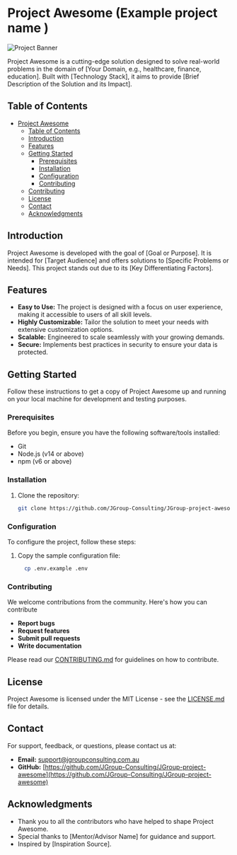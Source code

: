 # Project Awesome (Example project name )

![Project Banner]([https://assets-global.website-files.com/6418e960783c118b9f98aa10/6418ff65a853dd7201e23cce_Logo1.svg]())

Project Awesome is a cutting-edge solution designed to solve real-world problems in the domain of [Your Domain, e.g., healthcare, finance, education]. Built with [Technology Stack], it aims to provide [Brief Description of the Solution and its Impact].

## Table of Contents

- [Project Awesome](#project-awesome)
  - [Table of Contents](#table-of-contents)
  - [Introduction](#introduction)
  - [Features](#features)
  - [Getting Started](#getting-started)
    - [Prerequisites](#prerequisites)
    - [Installation](#installation)
    - [Configuration](#configuration)
    - [Contributing](#contributing)
  - [Contributing](#contributing-1)
  - [License](#license)
  - [Contact](#contact)
  - [Acknowledgments](#acknowledgments)

## Introduction

Project Awesome is developed with the goal of [Goal or Purpose]. It is intended for [Target Audience] and offers solutions to [Specific Problems or Needs]. This project stands out due to its [Key Differentiating Factors].

## Features

- **Easy to Use:** The project is designed with a focus on user experience, making it accessible to users of all skill levels.
- **Highly Customizable:** Tailor the solution to meet your needs with extensive customization options.
- **Scalable:** Engineered to scale seamlessly with your growing demands.
- **Secure:** Implements best practices in security to ensure your data is protected.

## Getting Started

Follow these instructions to get a copy of Project Awesome up and running on your local machine for development and testing purposes.

### Prerequisites

Before you begin, ensure you have the following software/tools installed:

- Git
- Node.js (v14 or above)
- npm (v6 or above)

### Installation

1. Clone the repository:
   ```bash
   git clone https://github.com/JGroup-Consulting/JGroup-project-awesome

### Configuration
To configure the project, follow these steps:

1. Copy the sample configuration file:
    ```bash
      cp .env.example .env

### Contributing
We welcome contributions from the community. Here's how you can contribute

- **Report bugs**
- **Request features**
- **Submit pull requests**
- **Write documentation**

Please read our [CONTRIBUTING.md](CONTRIBUTING.md) for guidelines on how to contribute.

## License

Project Awesome is licensed under the MIT License - see the [LICENSE.md](LICENSE.md) file for details.

## Contact

For support, feedback, or questions, please contact us at:

- **Email:** support@jgroupconsulting.com.au
- **GitHub:** [https://github.com/JGroup-Consulting/JGroup-project-awesome](https://github.com/JGroup-Consulting/JGroup-project-awesome)

## Acknowledgments

- Thank you to all the contributors who have helped to shape Project Awesome.
- Special thanks to [Mentor/Advisor Name] for guidance and support.
- Inspired by [Inspiration Source].
